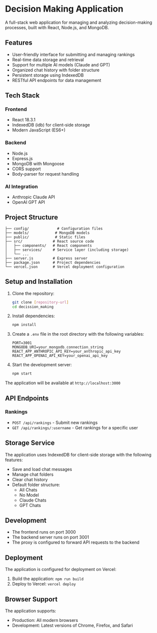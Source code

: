 # Decision Making Application

A full-stack web application for managing and analyzing decision-making processes, built with React, Node.js, and MongoDB.

## Features

- User-friendly interface for submitting and managing rankings
- Real-time data storage and retrieval
- Support for multiple AI models (Claude and GPT)
- Organized chat history with folder structure
- Persistent storage using IndexedDB
- RESTful API endpoints for data management

## Tech Stack

### Frontend
- React 18.3.1
- IndexedDB (idb) for client-side storage
- Modern JavaScript (ES6+)

### Backend
- Node.js
- Express.js
- MongoDB with Mongoose
- CORS support
- Body-parser for request handling

### AI Integration
- Anthropic Claude API
- OpenAI GPT API

## Project Structure

```
├── config/             # Configuration files
├── models/            # MongoDB models
├── public/            # Static files
├── src/              # React source code
│   ├── components/   # React components
│   ├── services/     # Service layer (including storage)
│   └── ...
├── server.js         # Express server
├── package.json      # Project dependencies
└── vercel.json       # Vercel deployment configuration
```

## Setup and Installation

1. Clone the repository:
   ```bash
   git clone [repository-url]
   cd decission_making
   ```

2. Install dependencies:
   ```bash
   npm install
   ```

3. Create a `.env` file in the root directory with the following variables:
   ```
   PORT=3001
   MONGODB_URI=your_mongodb_connection_string
   REACT_APP_ANTHROPIC_API_KEY=your_anthropic_api_key
   REACT_APP_OPENAI_API_KEY=your_openai_api_key
   ```

4. Start the development server:
   ```bash
   npm start
   ```

The application will be available at `http://localhost:3000`

## API Endpoints

### Rankings
- `POST /api/rankings` - Submit new rankings
- `GET /api/rankings/:username` - Get rankings for a specific user

## Storage Service

The application uses IndexedDB for client-side storage with the following features:
- Save and load chat messages
- Manage chat folders
- Clear chat history
- Default folder structure:
  - All Chats
  - No Model
  - Claude Chats
  - GPT Chats

## Development

- The frontend runs on port 3000
- The backend server runs on port 3001
- The proxy is configured to forward API requests to the backend

## Deployment

The application is configured for deployment on Vercel:
1. Build the application: `npm run build`
2. Deploy to Vercel: `vercel deploy`

## Browser Support

The application supports:
- Production: All modern browsers
- Development: Latest versions of Chrome, Firefox, and Safari
